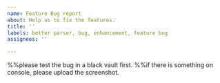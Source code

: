 ```yaml
---
name: Feature Bug report
about: Help us to fix the features.
title: ''
labels: better parser, bug, enhancement, feature bug
assignees: ''

---
```


%%please test the bug in a black vault first.
%%if there is something on console, please upload the screenshot.
